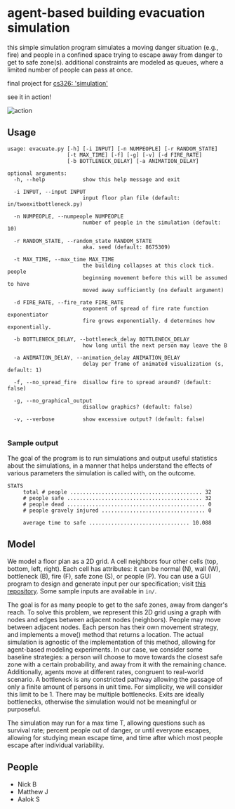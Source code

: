 # agent-based building evacuation simulation

this simple simulation program simulates a moving danger situation (e.g., fire) 
and people in a confined space trying to escape away from danger to get to safe zone(s).
additional constraints are modeled as queues, where a limited number of people can pass at once.

final project for [cs326: 'simulation'](http://cs.richmond.edu/courses/index.html)

see it in action!

![action](https://i.imgur.com/JsQBlWi.png)

Usage
---
```
usage: evacuate.py [-h] [-i INPUT] [-n NUMPEOPLE] [-r RANDOM_STATE]
                   [-t MAX_TIME] [-f] [-g] [-v] [-d FIRE_RATE]
                   [-b BOTTLENECK_DELAY] [-a ANIMATION_DELAY]

optional arguments:
  -h, --help            show this help message and exit
  
  -i INPUT, --input INPUT
                        input floor plan file (default: in/twoexitbottleneck.py)
                        
  -n NUMPEOPLE, --numpeople NUMPEOPLE
                        number of people in the simulation (default: 10)
                        
  -r RANDOM_STATE, --random_state RANDOM_STATE
                        aka. seed (default: 8675309)
                        
  -t MAX_TIME, --max_time MAX_TIME
                        the building collapses at this clock tick. people
                        beginning movement before this will be assumed to have
                        moved away sufficiently (no default argument)
                        
  -d FIRE_RATE, --fire_rate FIRE_RATE
                        exponent of spread of fire rate function exponentiator
                        fire grows exponentially. d determines how exponentially.
                        
  -b BOTTLENECK_DELAY, --bottleneck_delay BOTTLENECK_DELAY
                        how long until the next person may leave the B
                        
  -a ANIMATION_DELAY, --animation_delay ANIMATION_DELAY
                        delay per frame of animated visualization (s, default: 1)
                        
  -f, --no_spread_fire  disallow fire to spread around? (default: false)
  
  -g, --no_graphical_output
                        disallow graphics? (default: false)
                        
  -v, --verbose         show excessive output? (default: false)
                         
```

### Sample output
The goal of the program is to run simulations and output useful statistics
about the simulations, in a manner that helps understand the effects of
various parameters the simulation is called with, on the outcome.
```
STATS
	 total # people .......................................... 32
	 # people safe ........................................... 32
	 # people dead ............................................ 0
	 # people gravely injured ................................. 0

	 average time to safe ................................ 10.088
```


Model
---
We model a floor plan as a 2D grid. A cell neighbors four other cells (top, bottom, left, right).
Each cell has attributes: it can be normal (N), wall (W), bottleneck (B), fire (F), safe zone (S), or people (P).
You can use a GUI program to design and generate input per our specification; 
visit [this repository](https://github.com/aalok-sathe/egress-floorplan-design). Some sample inputs are available in `in/`.

The goal is for as many people to get to the safe zones, away from danger's reach. 
To solve this problem, we represent this 2D grid using a graph with nodes and edges between adjacent nodes (neighbors). 
People may move between adjacent nodes. Each person has their own movement strategy, and implements a move() method that
returns a location. The actual simulation is agnostic of the implementation of this method, allowing for agent-based
modeling experiments. In our case, we consider some baseline strategies: a person will choose to move towards the closest safe
zone with a certain probability, and away from it with the remaining chance. Additionally, agents move at different rates,
congruent to real-world scenario.
A bottleneck is any constricted pathway allowing the passage of only a finite amount of persons in unit time. 
For simplicity, we will consider this limit to be 1. There may be multiple bottlenecks. Exits are ideally bottlenecks, 
otherwise the simulation would not be meaningful or purposeful.

The simulation may run for a max time T, allowing questions such as survival rate; percent people out of danger, 
or until everyone escapes, allowing for studying mean escape time, and time after which most people escape after individual
variability.



People
---
- Nick B
- Matthew J
- Aalok S


